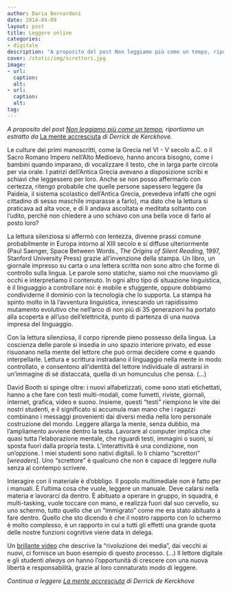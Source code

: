 ```yaml
---
author: Daria Bernardoni
date: 2014-04-09
layout: post
title: Leggere online
categories:
- digitale
description: "A proposito del post Non leggiamo più come un tempo, riportiamo un estratto da La mente accresciuta di Derrick de Kerckhove."
cover: /static/img/screttori.jpg
image: 
- url:
  caption:
  alt:
- url:
  caption:
  alt:
tag:
---
```

<em>A proposito del post [Non leggiamo più come un tempo](http://www.ilpost.it/2014/04/07/leggere-online/), riportiamo un estratto da </em>[La mente accresciuta](http://40k.it/books/collection/essays/20101203_mente_accresciuta.html)<em> di Derrick de Kerckhove.</em>


Le culture dei primi manoscritti, come la Grecia nel VI - V secolo a.C. o il Sacro Romano Impero nell’Alto Medioevo, hanno ancora bisogno, come i bambini quando imparano, di vocalizzare il testo, che in larga parte circola per via orale. 
I patrizi dell’Antica Grecia avevano a disposizione scribi e schiavi che leggessero per loro. Anche se non posso affermarlo con certezza, ritengo probabile che quelle persone sapessero leggere (la Paideia, il sistema scolastico dell’Antica Grecia, prevedeva infatti che ogni cittadino di sesso maschile imparasse a farlo), ma dato che la lettura si praticava ad alta voce, e di lì andava ascoltata e meditata soltanto con l’udito, perché non chiedere a uno schiavo con una bella voce di farlo al posto loro? 

La lettura silenziosa si affermò con lentezza, divenne prassi comune probabilmente in Europa intorno al XIII secolo e si diffuse ulteriormente (Paul Saenger, Space Between Words., <em>The Origins of Silent Reading</em>, 1997, Stanford University Press) grazie all’invenzione della stampa. Un libro, un giornale impresso su carta o una lettera scritta non sono altro che forme di controllo sulla lingua. Le parole sono statiche, siamo noi che muoviamo gli occhi e interpretiamo il contenuto. 
In ogni altro tipo di situazione linguistica, è il linguaggio a controllare noi: è mobile e sfuggente, oppure dobbiamo condividerne il dominio con la tecnologia che lo supporta.
La stampa ha spinto molto in là l’avventura linguistica, innescando un rapidissimo mutamento evolutivo che nell’arco di non più di 35 generazioni ha portato alla scoperta e all’uso dell’elettricità, punto di partenza di una nuova impresa del linguaggio.

Con la lettura silenziosa, il corpo riprende pieno possesso della lingua. La coscienza delle parole si insedia in uno spazio interiore privato, ed esse risuonano nella mente del lettore che può ormai decidere come e quando interpellarle. 
Lettura e scrittura instradano il linguaggio nella mente in modo controllato, e consentono all’identità del lettore individuale di astrarsi in un’immagine di sé distaccata, quella di un homunculus che pensa. (...)

David Booth si spinge oltre: i nuovi alfabetizzati, come sono stati etichettati, hanno a che fare con testi multi-modali, come fumetti, riviste, giornali, internet, grafica, video e suono. Insieme, questi “testi” riempiono le vite dei nostri studenti, e il significato si accumula man mano che i ragazzi combinano i messaggi provenienti dai diversi media nella loro personale costruzione del mondo.
Leggere allarga la mente, senza dubbio, ma l’ampliamento avviene dentro la testa. Lavorare al computer implica che quasi tutta l’elaborazione mentale, che riguardi testi, immagini o suoni, si sposta fuori dalla propria testa. L’interattività è una condizione, non un’opzione. I miei studenti sono nativi digitali. Io li chiamo “screttori” [<em>wreaders</em>]. Uno “screttore” è qualcuno che non è capace di leggere nulla senza al contempo scrivere. 

Interagire con il materiale è d’obbligo. Il popolo multimediale non è fatto per i manuali. È l’ultima cosa che vuole, leggere un manuale. Deve calarsi nella materia e lavorarci da dentro. È abituato a operare in gruppo, in squadra, è multi-tasking, vuole toccare con mano, e realizza fuori dal suo cervello, su uno schermo, tutto quello che un “immigrato” come me era stato abituato a fare dentro. Quello che sto dicendo è che il nostro rapporto con lo schermo è molto complesso, è un rapporto in cui a tutti gli effetti una grande quota delle nostre funzioni cognitive viene data in delega. 

Un [brillante video](http://www.youtube.com/watch?v=HsJLRX-nK4w) che descrive la “rivoluzione dei media”, dai vecchi ai nuovi, ci fornisce un buon esempio di questo processo. (...) Il lettore digitale e gli studenti <em>always on</em> hanno l’opportunità di crescere con una nuova libertà e responsabilità, grazie al loro connaturato modo di leggere.

<em>Continua a leggere [La mente accresciuta](http://40k.it/books/collection/essays/20101203_mente_accresciuta.html) di Derrick de Kerckhove</em>

